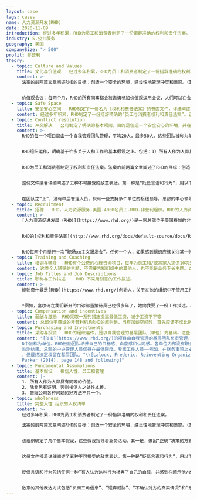```yaml
---
layout: case
tags: cases
name: 人力资源开发(RHD)
date: 2020-11-09
introduction: 经过多年积累，RHD为员工和消费者制定了一份措辞准确的权利和责任法案。
industry: S.公共服务
geography: 美国
companySize: "> 500"
profit: 非营利
theory:
  - topic: Culture and Values
    title: 文化与价值观   经过多年积累，RHD为员工和消费者制定了一份措辞准确的权利和责任法案。
    content: >-
      法案的前两篇文章阐述RHD的目标：创造一个安全的环境，建设性地管理冲突和愤怒。（其后的文章讨论与自我管理相关的话题）。他们基于一个前提：冲突是不可避免的，但敌对行为可以避免。


      价值观会议：每两个月，RHD的所有同事都会被邀请参加价值观运用会议，人们可以在会上提出他们在工作场所遇到的价值观问题，或者对权利和责任法案提出修改建议。参加会议的人很多。RHD的创始人鲍勃费什曼（Bob Fishman）每次都保证能出席。
  - topic: Safe Space
    title: 安全安心空间   RHD制定了一份名为《权利和责任法案》的书面文件，详细阐述了用于激励安全安心行为并识别不可接受行为的基本规则（见附件）。
    content: 经过多年积累，RHD制定了一份措辞精确的“员工与消费者权利和责任法案”。该文件除其他内容外，还涵盖了冲突解决、愤怒表达、识别并管理敌意、决策、管理分歧和公开交流等主题。
  - topic: Conflict resolution
    title: 冲突解决   公司制定了明确的基本规则，目的是创造一个安全安心的环境，并在自我管理团队的背景下建设性地管理冲突和愤怒。
    content: >-
      RHD的每一个项目都由一个自我管理团队管理，平均20人，最多50人。这些团队被称为单位。RHD鼓励单位团队培养自己的目标感、自豪感和认同感。各单位负责管理组织自己全部行动。总部的中央管理人员保持在最低限度。总部的专业人员可以为团队提供咨询，但最终决定权仍在基层团队。在RHD，每个团队有个团队负责人（称为“部门主管”）。但单位团队负责人无权作出独裁决定，也不能单方面雇用或解雇任何人。


      RHD组织运作，明确基于许多关于人和工作的基本假设之上。包括：1）所有人作为人都具有同等的价值；2）除非另有证明，否则相信人之处性本善；3）管理公司各种问题的好方法不只一个。


      RHD为员工和消费者制定了权利和责任法案。法案的前两篇文章阐述了RHD的目标：创造一个安全安心的环境，建设性地管理冲突和愤怒。该组织确定了几个基本假设，这些假设指导着业务活动。其一是，我们可以遵循多种“正确”的方式或路径来做决策。因此，事实不只一个，不存在“真实”或“绝对”现实。每个人在一个情境中，都有他/她自己对现实的看法，以及他/她对最有效做事方式的看法。虽然冲突和分歧（或不一致）是可预料的，但在RHD不接受发脾气或其他敌对性愤怒表达。作为RHD社区的一员，重要的是能够做两件事：a）远离想表达自己最“正确”的欲望，以便倾听和尊重他人看到的事实和观点；b）区分思想（你头脑中的情景）和行为（你的言行）。


      这份文件接着详细阐述了五种不可接受的敌意表达。第一种是“贬低言语和行为”，用以下术语描述：贬低言语和行为包括任何一种“有人认为这种行为损害了自己的自尊，并感到在暗示他/她不值得作为一个人存在”的言语或非言语行为。此类行为包括但不限于骂人、嘲笑、挖苦或其他“贬低”他人的行为。用诸如说话时翻白眼或以其他方式，否定他/她作为社区成员的重要性等身体行为，来贬低一个人，都是不可接受的。任何遇到这种敌对行为的人，都有权利也有责任将其作为一个问题公开揭发。敌意的其他表达方式包括“负面三角信息”、“遗弃威胁”、“不确认对方的真实情况”和“恐吓/发怒”，法案中对这些也都进行了同样准确的定义。


      在团队之“上”，没有中层管理人员，只有一些支持多个单位的枢纽领导。总部的中心领导希望随时了解存在或潜在的重大问题。虽然他们可能会提供建议或帮助，但解决问题的责任和权限仍放在基层团队。
  - topic: Recruitment
    title: 招聘   RHD，人力资源服务-美国-4000名员工-RHD-非营利组织。RHD的人力资源服务部门负责为单位人员提供有关就业实践的培训、支持和教育，但不提供集中的招聘流程。RHD在所有项目和团队中，通过频繁的同侪反思来评估团队人员组成，以便为招聘活动提供需求，进而提供多样化的工作场所。
    content: >-
      [人力资源促进发展（RHD）](https://www.rhd.org/)是一家总部位于美国费城的非营利组织。RHD在美国14个州拥有4000名员工，通过各种家庭、庇护所和项目为有需要的人提供服务，这些项目涉及精神残疾、戒毒和无家可归者等领域。它是由罗伯特·菲什曼于1970年创立的。


      RHD的[权利和责任法案](http://www.rhd.org/docs/default-source/docs/RHDBillofRights.pdf？sfvrsn=0)（详细描述一些基本原则的文档，目的是为了鼓励安全行为和识别不可接受行为）中，要求整个组织的所有计划和小组定期检查其小组成员的组成，并反思形成这一人员结构的原因和影响。基于这样的反思结果，组织可以做出合理决策，以便在打造并重视成员组成多样化方面更上一层楼。


      RHD每两个月举行一次“职场xx主义揭发会”。任何一个人，如果感到组织应该关注某一特定形式或兆头的种族主义、性别歧视或任何其他“歧视”倾向，就可以自由参加会议揭发。比如，注意到组织作为一个整体，倾向于雇用不成比例的白人多于黑人，或者女性通常不踏入某些岗位禁区。不存在明显的对抗派别，要求每个人都积极自主的寻找解决方案。
  - topic: Training and Coaching
    title: 培训与辅导   RHD有个公费的心理咨询项目，每年为员工和/或其家人提供10次免费心理咨询。
    content: 这类个人辅导的主题，不需要告知组织中的其他人，也不能是业务专长主题。这个项目建立在信任的基础上：如果一名员工正在寻求外部教练的支持，那么这个话题必定足够重要，值得公司为此付出代价。
  - topic: Job Titles and Job Descriptions
    title: 职称与工作描述    RHD 不采用刻意的工作描述。
    content: >-
      鲍勃费什曼是[RHD](https://www.rhd.org/)创始人，关于在他的组织中不使用工作描述的好处，他说：RHD特意不使用工作描述和职务说明。相反，我们假设人之初性本善。这让我们相信，一旦员工对工作有了大致的认识，他或她就会想塑造自己独特的工作方式。


      *例如，塞尔玛在我们新开的门诊部当接待员已经很多年了，她向我要了一份工作描述。……我觉得，并告诉她，既然她已经在高质量的工作着，由我来定义她的工作细节不是太荒谬了。她最突出的行为之一，就是亲切地问候户，给他们送去咖啡，并确保治疗师及时将他们带进治疗室。描述她的善良是不可能的：言语永远无法表达她由衷的温暖。塞尔玛已经知道如何完成自己的工作，我相信，徒增一份详细的工作描述对她弊大于利。……不可能存在单一的方法来定义一项工作，也没有一个主管能够描述清楚另一个人如何完成自己的工作。如果……我把我的观点强加在她的工作上，公司实际上会失去她独一无二的特殊贡献——她管理人与人之间关系的方式。那将是一个巨大的损失。*
  - topic: Compensation and incentives
    title: 薪酬与激励  RHD采取一系列措施提高最低工资，减少工资不平等
    content: 总部位于费城的非营利机构RHD的原则是，当有加薪空间时，首先应该不成比例地优先考虑提高最低工资。首席执行官的工资上限是公司最低工资的14倍。人们可以争论这个倍数——是过高还是过低？―但RHD引入了一个巧妙的转折点，将最高工资的上限比例对比基数设定为最低工资，而许多绿色组织目前都是以平均或中挡工资为对比基数。于是确保了即使是资历最低的同事，也能挣到足够的钱过上体面的生活，这非常符合首席执行官和领导层自身的利益。除了直接关注初级工资外，RHD还设立了一个奖学金基金，为工作人员提供接受正规教育的机会，增加他们的收入潜力。还建立了一种配套货币：RHD等值美元。允许收入较低的同事通过相互交易和与当地社区进行交易，来增加获得商品和服务的机会。
  - topic: Purchasing and Investments
    title: 采购与投资   RHD的组织运作，是以自我管理的基层团队（单位）为基础。这些单位负责全部的运营，从确定战略到招聘和采购，从预算到监测结果。投资决策权也留在基层单位内部，具有财务专业知识的团队外预算经理只提供咨询。
    content: "[RHD](https://www.rhd.org/)的项目由自我管理的基层团队负责管理，团队平均20人，最多40到50人。这些团队在RH\
      D中被称为单位。RHD鼓励团队培养自己的目标感、自豪感和认同感。各单位内部没有职务说明。各单位负责其整个业务，从确定战略到招聘和采购，从预算编制到\
      监测结果。总部的中央管理人员保持在最低限度。专家工作人员——例如，在财务事项上支持团队的预算管理人员或在临床审查方面的专家——只负责为团队提供咨询\
      ，但最终决定权留在基层团队。^\\[Laloux, Frederic. Reinventing Organizations. Nelson
      Parker (2014), page 148 and following]"
  - topic: Fundamental Assumptions
    title: 基本假设   相信人性、员工和管理
    content: |-
      1. 所有人作为人都具有同等的价值。
      2. 除非另有证明，否则相信人之处性本善。
      3. 管理公司各种问题的好方法不只一个。
  - topic: wholeness
    title: 完整人性 组织的人权清单
    content: >-
      经过多年积累，RHD为员工和消费者制定了一份措辞准确的权利和责任法案。

      法案的前两篇文章阐述RHD的目标：创造一个安全的环境，建设性地管理冲突和愤怒。（其后的文章讨论与自我管理相关的话题）。他们基于一个前提：冲突是不可避免的，但敌对行为可以避免。


      该组织确定了几个基本假设，这些假设指导着业务活动。其一是，做出“正确”决策的方式或路径不止一种。因此，事实不只一个，不存在“真实”或“绝对”现实。每个人在一个情境中，都有他/她自己对现实的看法，以及他/她对最有效做事方式的看法。这一假设使我们认识到，冲突是不可避免的，人们在工作中会有不同意见。虽然冲突和分歧（或不一致）是不可预料的，但在RHD不接受耍脾气发火或其他敌对性愤怒表达。作为RHD社区的一员，重要的是能够做两件事：a）远离想表达自己最“正确”的欲望，以便倾听和尊重他人看到的事实和观点；b）区分思想（你头脑中的情景）和行为（你的言行）。*^\[Robert Fishman and Barbara Fishman, The Common Good Corporation: The Experiment Has Worked! (Philadelphia: The Journey to Oz Press, 2006), 165.]*


      这份文件接着详细阐述了五种不可接受的敌意表达。第一种是“贬低言语和行为”，用以下术语描述：


      贬低言语和行为包括任何一种“有人认为这种行为损害了自己的自尊，并感到在暗示他/她不值得作为一个人存在”的言语或非言语行为。此类行为包括但不限于骂人、嘲笑、挖苦或其他“贬低”他人的行为。用诸如说话时翻白眼或以其他方式，否定他/她作为社区成员的重要性等身体行为，来贬低一个人，都是不可接受的。任何遇到这种敌对行为的人，都有权利也有责任将其作为一个问题来揭发并处理。*^\[Robert Fishman and Barbara Fishman, The Common Good Corporation: The Experiment Has Worked! (Philadelphia: The Journey to Oz Press, 2006), 165.]*


      敌意的其他表达方式包括“负面三角信息”、“遗弃威胁”、“不确认对方的真实情况”和“恐吓/发怒”，法案中对这些也都进行了同样准确的定义。^\[Laloux, Frederic (2014-02-09). Reinventing Organizations: A Guide to Creating Organizations Inspired by the Next Stage of Human Consciousness (Kindle Locations 3332-3349). Nelson Parker. Kindle Edition.]
---
```

